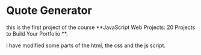 # Quote Generator

this is the first project of the course **JavaScript Web Projects: 20 Projects to Build Your Portfolio
**.

i have modified some parts of the html, the css and the js script.